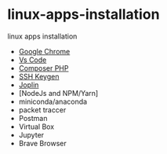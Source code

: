 # linux-apps-installation
linux apps installation

- [Google Chrome](https://github.com/zaenal-abidin-syah/linux-apps-installation/edit/main/google-chrome.md)
- [Vs Code](https://github.com/zaenal-abidin-syah/linux-apps-installation/edit/main/VS-Code.md)
- [Composer PHP](https://github.com/zaenal-abidin-syah/linux-apps-installation/edit/main/composer-php.md)
- [SSH Keygen](https://github.com/zaenal-abidin-syah/linux-apps-installation/edit/main/ssh-keygen.md)
- [Joplin](https://github.com/zaenal-abidin-syah/linux-apps-installation/edit/main/Joplin.md)
- [NodeJs and NPM/Yarn] 
- miniconda/anaconda
- packet traccer
- Postman
- Virtual Box
- Jupyter
- Brave Browser